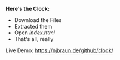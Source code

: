 <b>Here's the Clock:</b>

- Download the Files
- Extracted them
- Open _index.html_
- That's all, really

Live Demo: https://njbraun.de/github/clock/
